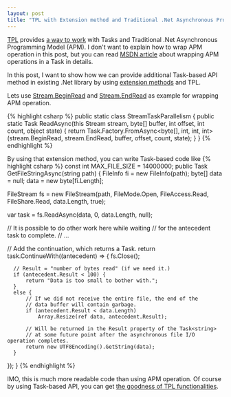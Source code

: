 ```yaml
---
layout: post
title: "TPL with Extension method and Traditional .Net Asynchronous Programming"
---
```


[TPL][] provides [a way to work][tpl_amp] with Tasks and Traditional .Net Asynchronous Programming Model (APM). I don't want to explain how to wrap APM operation in this post, but you can read [MSDN article][tpl_amp] about wrapping APM operations in a Task in details.

In this post, I want to show how we can provide additional Task-based API method in existing .Net library by using [extension methods][ext_method] and TPL.

Lets use [Stream.BeginRead][s_begin_read] and [Stream.EndRead][s_end_read] as example for wrapping APM operation.


{% highlight csharp %}
public static class StreamTaskParallelism {
  public static Task<int> ReadAsync(this Stream stream, byte[] buffer, int offset, int count, object state) {
    return Task.Factory.FromAsync<byte[], int, int, int>(stream.BeginRead, stream.EndRead, buffer, offset, count, state);
  }
}
{% endhighlight %}

By using that extension method, you can write Task-based code like
{% highlight csharp %}
const int MAX_FILE_SIZE = 14000000;
public Task<string> GetFileStringAsync(string path) {
  FileInfo fi = new FileInfo(path);
  byte[] data = null;
  data = new byte[fi.Length];

  FileStream fs = new FileStream(path, FileMode.Open, FileAccess.Read, FileShare.Read, data.Length, true);

  var task = fs.ReadAsync(data, 0, data.Length, null);

  // It is possible to do other work here while waiting
  // for the antecedent task to complete.
  // ...

  // Add the continuation, which returns a Task<string>. 
  return task.ContinueWith((antecedent) => {
      fs.Close();

      // Result = "number of bytes read" (if we need it.)
      if (antecedent.Result < 100) {
          return "Data is too small to bother with.";
      }
      else {
          // If we did not receive the entire file, the end of the
          // data buffer will contain garbage.
          if (antecedent.Result < data.Length)
              Array.Resize(ref data, antecedent.Result);

          // Will be returned in the Result property of the Task<string>
          // at some future point after the asynchronous file I/O operation completes.
          return new UTF8Encoding().GetString(data);
      }
  });
}
{% endhighlight %}

IMO, this is much more readable code than using APM operation. Of course by using Task-based API, you can get [the goodness of TPL functionalities][TPL].

[TPL]:http://msdn.microsoft.com/en-us/library/dd537609.aspx
[tpl_amp]:http://msdn.microsoft.com/en-us/library/dd997423.aspx
[ext_method]:http://msdn.microsoft.com/en-us/library/bb383977.aspx
[s_begin_read]:http://msdn.microsoft.com/en-us/library/system.io.stream.beginread.aspx
[s_end_read]:http://msdn.microsoft.com/en-us/library/system.io.stream.endread.aspx
